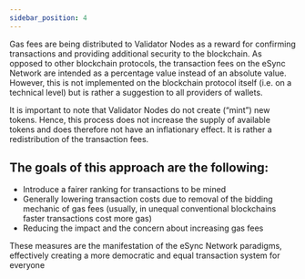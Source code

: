 ```yaml
---
sidebar_position: 4
---
```


Gas fees are being distributed to Validator Nodes as a reward for confirming transactions and providing additional security to the blockchain. As opposed to other blockchain protocols, the transaction fees on the eSync Network are intended as a percentage value instead of an absolute value. However, this is not implemented on the blockchain protocol itself (i.e. on a technical level) but is rather a suggestion to all providers of wallets.   

It is important to note that Validator Nodes do not create (“mint”) new tokens. Hence, this process does not increase the supply of available tokens and does therefore not have an inflationary effect. It is rather a redistribution of the transaction fees.   

 

## The goals of this approach are the following: ##   

* Introduce a fairer ranking for transactions to be mined     
* Generally lowering transaction costs due to removal of the bidding mechanic of gas fees (usually, in unequal conventional blockchains faster transactions cost more gas)   
* Reducing the impact and the concern about increasing gas fees     


These measures are the manifestation of the eSync Network paradigms, effectively creating a more democratic and equal transaction system for everyone 